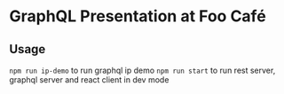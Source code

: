 # GraphQL Presentation at Foo Café

## Usage

`npm run ip-demo` to run graphql ip demo
`npm run start` to run rest server, graphql server and react client in dev mode
